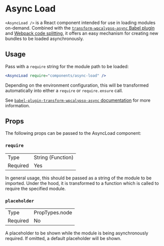 Async Load
==========

`<AsyncLoad />` is a React component intended for use in loading modules on-demand. Combined with the [`transform-wpcalypso-async` Babel plugin](https://github.com/Automattic/babel-plugin-transform-wpcalypso-async) and [Webpack code splitting](https://webpack.github.io/docs/code-splitting.html), it offers an easy mechanism for creating new bundles to be loaded asynchronously.

## Usage

Pass with a `require` string for the module path to be loaded:

```jsx
<AsyncLoad require="components/async-load" />
```

Depending on the environment configuration, this will be transformed automatically into either a `require` or `require.ensure` call.

See [`babel-plugin-transform-wpcalypso-async` documentation](https://github.com/Automattic/babel-plugin-transform-wpcalypso-async) for more information.

## Props

The following props can be passed to the AsyncLoad component:

### `require`

<table>
	<tr><td>Type</td><td>String (Function)</td></tr>
	<tr><td>Required</td><td>Yes</td></tr>
</table>

In general usage, this should be passed as a string of the module to be imported. Under the hood, it is transformed to a function which is called to require the specified module.

### `placeholder`

<table>
	<tr><td>Type</td><td>PropTypes.node</td></tr>
	<tr><td>Required</td><td>No</td></tr>
</table>

A placeholder to be shown while the module is being asynchronously required. If omitted, a default placeholder will be shown.
